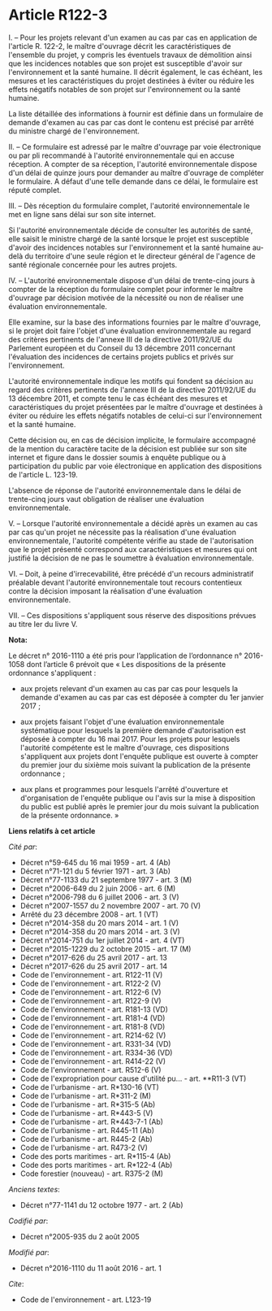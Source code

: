 # Article R122-3

I. – Pour les projets relevant d'un examen au cas par cas en application de l'article R. 122-2, le maître d'ouvrage décrit
les caractéristiques de l'ensemble du projet, y compris les éventuels travaux de démolition ainsi que les incidences notables
que son projet est susceptible d'avoir sur l'environnement et la santé humaine. Il décrit également, le cas échéant, les
mesures et les caractéristiques du projet destinées à éviter ou réduire les effets négatifs notables de son projet sur
l'environnement ou la santé humaine.

La liste détaillée des informations à fournir est définie dans un formulaire de demande d'examen au cas par cas dont le
contenu est précisé par arrêté du ministre chargé de l'environnement.

II. – Ce formulaire est adressé par le maître d'ouvrage par voie électronique ou par pli recommandé à l'autorité
environnementale qui en accuse réception. A compter de sa réception, l'autorité environnementale dispose d'un délai de quinze
jours pour demander au maître d'ouvrage de compléter le formulaire. A défaut d'une telle demande dans ce délai, le formulaire
est réputé complet.

III. – Dès réception du formulaire complet, l'autorité environnementale le met en ligne sans délai sur son site internet.

Si l'autorité environnementale décide de consulter les autorités de santé, elle saisit le ministre chargé de la santé lorsque
le projet est susceptible d'avoir des incidences notables sur l'environnement et la santé humaine au-delà du territoire d'une
seule région et le directeur général de l'agence de santé régionale concernée pour les autres projets.

IV. – L'autorité environnementale dispose d'un délai de trente-cinq jours à compter de la réception du formulaire complet
pour informer le maître d'ouvrage par décision motivée de la nécessité ou non de réaliser une évaluation environnementale.

Elle examine, sur la base des informations fournies par le maître d'ouvrage, si le projet doit faire l'objet d'une évaluation
environnementale au regard des critères pertinents de l'annexe III de la directive 2011/92/UE du Parlement européen et du
Conseil du 13 décembre 2011 concernant l'évaluation des incidences de certains projets publics et privés sur l'environnement.

L'autorité environnementale indique les motifs qui fondent sa décision au regard des critères pertinents de l'annexe III de
la directive 2011/92/UE du 13 décembre 2011, et compte tenu le cas échéant des mesures et caractéristiques du projet
présentées par le maître d'ouvrage et destinées à éviter ou réduire les effets négatifs notables de celui-ci sur
l'environnement et la santé humaine.

Cette décision ou, en cas de décision implicite, le formulaire accompagné de la mention du caractère tacite de la décision
est publiée sur son site internet et figure dans le dossier soumis à enquête publique ou à participation du public par voie
électronique en application des dispositions de l'article L. 123-19.

L'absence de réponse de l'autorité environnementale dans le délai de trente-cinq jours vaut obligation de réaliser une
évaluation environnementale.

V. – Lorsque l'autorité environnementale a décidé après un examen au cas par cas qu'un projet ne nécessite pas la réalisation
d'une évaluation environnementale, l'autorité compétente vérifie au stade de l'autorisation que le projet présenté correspond
aux caractéristiques et mesures qui ont justifié la décision de ne pas le soumettre à évaluation environnementale.

VI. – Doit, à peine d'irrecevabilité, être précédé d'un recours administratif préalable devant l'autorité environnementale
tout recours contentieux contre la décision imposant la réalisation d'une évaluation environnementale.

VII. – Ces dispositions s'appliquent sous réserve des dispositions prévues au titre Ier du livre V.

**Nota:**

Le décret n° 2016-1110 a été pris pour l’application de l’ordonnance n° 2016-1058 dont l’article 6 prévoit que « Les
dispositions de la présente ordonnance s'appliquent : 

- aux projets relevant d'un examen au cas par cas pour lesquels la demande d'examen au cas par cas est déposée à compter du
1er janvier 2017 ; 

- aux projets faisant l'objet d'une évaluation environnementale systématique pour lesquels la première demande d'autorisation
est déposée à compter du 16 mai 2017. Pour les projets pour lesquels l'autorité compétente est le maître d'ouvrage, ces
dispositions s'appliquent aux projets dont l'enquête publique est ouverte à compter du premier jour du sixième mois suivant
la publication de la présente ordonnance ; 

- aux plans et programmes pour lesquels l'arrêté d'ouverture et d'organisation de l'enquête publique ou l'avis sur la mise à
disposition du public est publié après le premier jour du mois suivant la publication de la présente ordonnance. »

**Liens relatifs à cet article**

_Cité par_:

  - Décret n°59-645 du 16 mai 1959 - art. 4 (Ab)
  - Décret n°71-121 du 5 février 1971 - art. 3 (Ab)
  - Décret n°77-1133 du 21 septembre 1977 - art. 3 (M)
  - Décret n°2006-649 du 2 juin 2006 - art. 6 (M)
  - Décret n°2006-798 du 6 juillet 2006 - art. 3 (V)
  - Décret n°2007-1557 du 2 novembre 2007 - art. 70 (V)
  - Arrêté du 23 décembre 2008 - art. 1 (VT)
  - Décret n°2014-358 du 20 mars 2014 - art. 1 (V)
  - Décret n°2014-358 du 20 mars 2014 - art. 3 (V)
  - Décret n°2014-751 du 1er juillet 2014 - art. 4 (VT)
  - Décret n°2015-1229 du 2 octobre 2015 - art. 17 (M)
  - Décret n°2017-626 du 25 avril 2017 - art. 13
  - Décret n°2017-626 du 25 avril 2017 - art. 14
  - Code de l'environnement - art. R122-11 (V)
  - Code de l'environnement - art. R122-2 (V)
  - Code de l'environnement - art. R122-6 (V)
  - Code de l'environnement - art. R122-9 (V)
  - Code de l'environnement - art. R181-13 (VD)
  - Code de l'environnement - art. R181-4 (VD)
  - Code de l'environnement - art. R181-8 (VD)
  - Code de l'environnement - art. R214-62 (V)
  - Code de l'environnement - art. R331-34 (VD)
  - Code de l'environnement - art. R334-36 (VD)
  - Code de l'environnement - art. R414-22 (V)
  - Code de l'environnement - art. R512-6 (V)
  - Code de l'expropriation pour cause d'utilité pu... - art. **R11-3 (VT)
  - Code de l'urbanisme - art. R*130-16 (VT)
  - Code de l'urbanisme - art. R*311-2 (M)
  - Code de l'urbanisme - art. R*315-5 (Ab)
  - Code de l'urbanisme - art. R*443-5 (V)
  - Code de l'urbanisme - art. R*443-7-1 (Ab)
  - Code de l'urbanisme - art. R445-11 (Ab)
  - Code de l'urbanisme - art. R445-2 (Ab)
  - Code de l'urbanisme - art. R473-2 (V)
  - Code des ports maritimes - art. R*115-4 (Ab)
  - Code des ports maritimes - art. R*122-4 (Ab)
  - Code forestier (nouveau) - art. R375-2 (M)

_Anciens textes_:

  - Décret n°77-1141 du 12 octobre 1977 - art. 2 (Ab)

_Codifié par_:

  - Décret n°2005-935 du 2 août 2005

_Modifié par_:

  - Décret n°2016-1110 du 11 août 2016 - art. 1

_Cite_:

  - Code de l'environnement - art. L123-19
